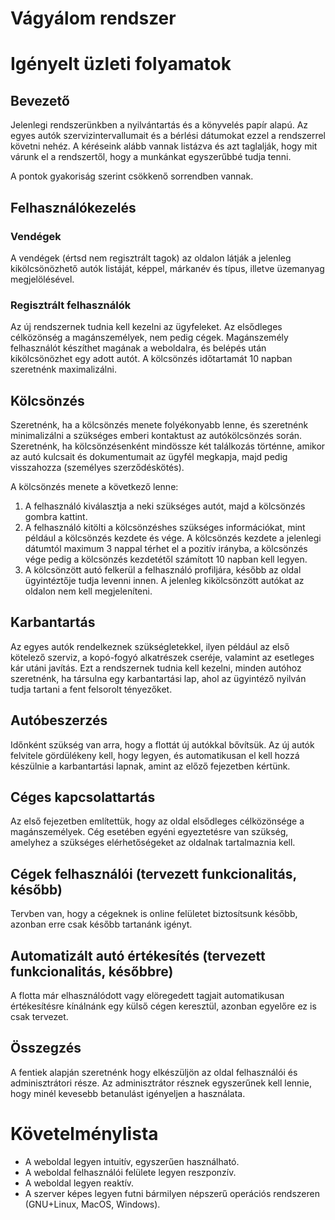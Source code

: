 # Vágyálom rendszer



# Igényelt üzleti folyamatok

## Bevezető

Jelenlegi rendszerünkben a nyilvántartás és a könyvelés papír alapú. Az egyes
autók szervizintervallumait és a bérlési dátumokat ezzel a rendszerrel követni
nehéz. A kéréseink alább vannak listázva és azt taglalják, hogy mit várunk el a
rendszertől, hogy a munkánkat egyszerűbbé tudja tenni.

A pontok gyakoriság szerint csökkenő sorrendben vannak.

## Felhasználókezelés

### Vendégek

A vendégek (értsd nem regisztrált tagok) az oldalon látják a jelenleg
kikölcsönözhető autók listáját, képpel, márkanév és típus, illetve üzemanyag
megjelölésével.

### Regisztrált felhasználók

Az új rendszernek tudnia kell kezelni az ügyfeleket. Az elsődleges célközönség
a magánszemélyek, nem pedig cégek. Magánszemély felhasználót készíthet magának a
weboldalra, és belépés után kikölcsönözhet egy adott autót. A kölcsönzés
időtartamát 10 napban szeretnénk maximalizálni.

## Kölcsönzés

Szeretnénk, ha a kölcsönzés menete folyékonyabb lenne, és szeretnénk
minimalizálni a szükséges emberi kontaktust az autókölcsönzés során. Szeretnénk,
ha kölcsönzésenként mindössze két találkozás történne, amikor az autó kulcsait
és dokumentumait az ügyfél megkapja, majd pedig visszahozza (személyes
szerződéskötés).

A kölcsönzés menete a következő lenne:

1. A felhasználó kiválasztja a neki szükséges autót, majd a kölcsönzés gombra
   kattint.
2. A felhasználó kitölti a kölcsönzéshes szükséges információkat, mint például
   a kölcsönzés kezdete és vége. A kölcsönzés kezdete a jelenlegi dátumtól
   maximum 3 nappal térhet el a pozitív irányba, a kölcsönzés vége pedig
   a kölcsönzés kezdetétől számított 10 napban kell legyen.
3. A kölcsönzött autó felkerül a felhasználó profiljára, később az oldal
   ügyintéztője tudja levenni innen. A jelenleg kikölcsönzött autókat az oldalon
   nem kell megjeleníteni.


## Karbantartás

Az egyes autók rendelkeznek szükségletekkel, ilyen például az első kötelező
szerviz, a kopó-fogyó alkatrészek cseréje, valamint az esetleges kár utáni
javítás. Ezt a rendszernek tudnia kell kezelni, minden autóhoz szeretnénk, ha
társulna egy karbantartási lap, ahol az ügyintéző nyilván tudja tartani a fent
felsorolt tényezőket.

## Autóbeszerzés

Időnként szükség van arra, hogy a flottát új autókkal bővítsük. Az új autók
felvitele gördülékeny kell, hogy legyen, és automatikusan el kell hozzá
készülnie a karbantartási lapnak, amint az előző fejezetben kértünk.

## Céges kapcsolattartás

Az első fejezetben említettük, hogy az oldal elsődleges célközönsége
a magánszemélyek. Cég esetében egyéni egyeztetésre van szükség, amelyhez
a szükséges elérhetőségeket az oldalnak tartalmaznia kell.

## Cégek felhasználói (tervezett funkcionalitás, később)

Tervben van, hogy a cégeknek is online felületet biztosítsunk később, azonban
erre csak később tartanánk igényt.

## Automatizált autó értékesítés (tervezett funkcionalitás, későbbre)

A flotta már elhasználódott vagy elöregedett tagjait automatikusan értékesítésre
kínálnánk egy külső cégen keresztül, azonban egyelőre ez is csak tervezet.

## Összegzés

A fentiek alapján szeretnénk hogy elkészüljön az oldal felhasználói és
adminisztrátori része. Az adminisztrátor résznek egyszerűnek kell lennie, hogy
minél kevesebb betanulást igényeljen a használata.

# Követelménylista

- A weboldal legyen intuitív, egyszerűen használható.
- A weboldal felhasználói felülete legyen reszponzív.
- A weboldal legyen reaktív.
- A szerver képes legyen futni bármilyen népszerű operációs rendszeren
(GNU+Linux, MacOS, Windows).
